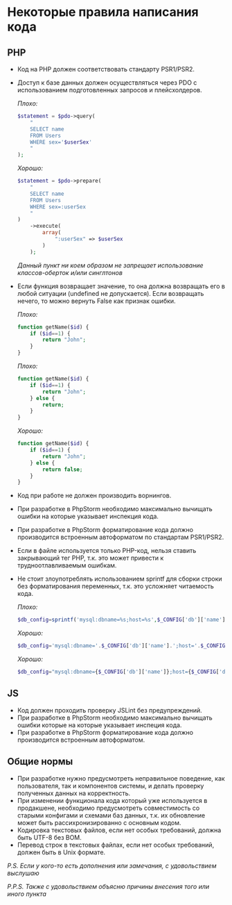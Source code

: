 Некоторые правила написания кода
================================

PHP
---

*   Код на PHP должен соответствовать стандарту PSR1/PSR2.
*   Доступ к базе данных должен осуществляться через PDO с использованием подготовленных запросов и плейсхолдеров.

    *Плохо:*

    ```php
    $statement = $pdo->query(
        "
        SELECT name
        FROM Users
        WHERE sex='$userSex'
        "
    );
    ```

    *Хорошо:*

    ```php
    $statement = $pdo->prepare(
        "
        SELECT name
        FROM Users
        WHERE sex=:userSex
        "
    )
        ->execute(
            array(
                ":userSex" => $userSex
            )
        );
    ```

    *Данный пункт ни коем образом не запрещает использование классов-оберток и/или синглтонов*

*   Если функция возвращает значение, то она должна возвращать его в любой ситуации (undefined не допускается).
    Если возвращать нечего, то можно вернуть False как признак ошибки.

    *Плохо:*

    ```php
    function getName($id) {
        if ($id==1) {
            return "John";
        }
    }
    ```

    *Плохо:*

    ```php
    function getName($id) {
        if ($id==1) {
            return "John";
        } else {
            return;
        }
    }
    ```

    *Хорошо:*

    ```php
    function getName($id) {
        if ($id==1) {
            return "John";
        } else {
            return false;
        }
    }
    ```

*   Код при работе не должен производить ворнингов.
*   При разработке в PhpStorm необходимо максимально вычищать ошибки на которые указывает инспекция кода.
*   При разработке в PhpStorm форматирование кода должно производится встроенным автоформатом по стандартам PSR1/PSR2.
*   Если в файле используется только PHP-код, нельзя ставить закрывающий тег PHP,
    т.к. это может привести к трудноотлавливаемым ошибкам.
*   Не стоит злоупотреблять использованием sprintf для сборки строки без форматирования переменных, т.к. это усложняет читаемость кода.

    *Плохо:*

    ```php
    $db_config=sprintf('mysql:dbname=%s;host=%s',$_CONFIG['db']['name'],$_CONFIG['db']['host']);
    ```

    *Хорошо:*

    ```php
    $db_config='mysql:dbname='.$_CONFIG['db']['name'].';host='.$_CONFIG['db']['host'];
    ```

    *Хорошо:*

    ```php
    $db_config="mysql:dbname={$_CONFIG['db']['name']};host={$_CONFIG['db']['host']}";
    ```

JS
---

*   Код должен проходить проверку JSLint без предупреждений.
*   При разработке в PhpStorm необходимо максимально вычищать ошибки которые на которые указывает инспеция кода.
*   При разработке в PhpStorm форматирование кода должно производится встроенным автоформатом.

Общие нормы
-----------

*   При разработке нужно предусмотреть неправильное поведение, как пользователя, так и компонентов системы,
    и делать проверку полученных данных на корректность.
*   При изменении функционала кода который уже используется в продакшене,
    необходимо предусмотреть совместимость со старыми конфигами и схемами баз данных,
    т.к. их обновление может быть рассихронизированно с основным кодом.
*   Кодировка текстовых файлов, если нет особых требований, должна быть UTF-8 без BOM.
*   Перевод строк в текстовых файлах, если нет особых требований, должен быть в Unix формате.

*P.S. Если у кого-то есть дополнения или замечания, с удовольствием выслушаю*

*P.P.S. Также с удовольствием объясню причины внесения того или иного пункта*
